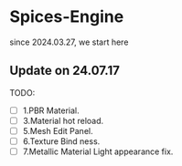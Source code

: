 # Spices-Engine
since 2024.03.27, we start here

## Update on 24.07.17

TODO:
- [ ] 1.PBR Material.
- [ ] 3.Material hot reload.
- [ ] 5.Mesh Edit Panel.
- [ ] 6.Texture Bind ness.
- [ ] 7.Metallic Material Light appearance fix.